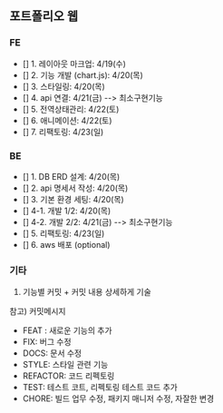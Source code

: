 ## 포트폴리오 웹

### FE

-   [] 1. 레이아웃 마크업: 4/19(수)
-   [] 2. 기능 개발 (chart.js): 4/20(목)
-   [] 3. 스타일링: 4/20(목)
-   [] 4. api 연결: 4/21(금) --> 최소구현기능
-   [] 5. 전역상태관리: 4/22(토)
-   [] 6. 애니메이션: 4/22(토)
-   [] 7. 리팩토링: 4/23(일)

### BE

-   [] 1. DB ERD 설계: 4/20(목)
-   [] 2. api 명세서 작성: 4/20(목)
-   [] 3. 기본 환경 세팅: 4/20(목)
-   [] 4-1. 개발 1/2: 4/20(목)
-   [] 4-2. 개발 2/2: 4/21(금) --> 최소구현기능
-   [] 5. 리팩토링: 4/23(일)
-   [] 6. aws 배포 (optional)

### 기타

1. 기능별 커밋 + 커밋 내용 상세하게 기술

참고) 커밋메시지

-   FEAT : 새로운 기능의 추가
-   FIX: 버그 수정
-   DOCS: 문서 수정
-   STYLE: 스타일 관련 기능
-   REFACTOR: 코드 리펙토링
-   TEST: 테스트 코트, 리펙토링 테스트 코드 추가
-   CHORE: 빌드 업무 수정, 패키지 매니저 수정, 자잘한 변경
